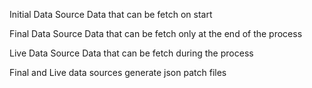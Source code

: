 Initial Data Source
Data that can be fetch on start

Final Data Source
Data that can be fetch only at the end of the process

Live Data Source
Data that can be fetch during the process

Final and Live data sources generate json patch files